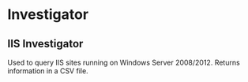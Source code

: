 # Investigator
## IIS Investigator
Used to query IIS sites running on Windows Server 2008/2012. Returns information in a CSV file.


